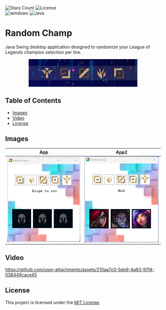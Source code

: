 <div id="Badges1">
    <img alt="Stars Count" src="https://img.shields.io/github/stars/RedondoDev/RandomChamp?style=flat-square&color=yellow">
    <img alt="License" src="https://img.shields.io/github/license/RedondoDev/RandomChamp?style=flat-square&color=rgb(18%2C%20145%2C%2082)">    
</div>
<div id="Badges2">
    <img alt="windows" src="https://img.shields.io/badge/Windows-0078D6?style=flat-square&logo=windows&logoColor=white&color=rgb(18%2C145%2C182)">
    <img alt="Java" src="https://img.shields.io/badge/Java-orange?style=flat-square">
</div>

# Random Champ
Java Swing desktop application designed to randomize your League of Legends champion selection per line.
<p align="center">
    <img src="https://github.com/RedondoDev/RandomChamp/blob/master/randomChampBanner.jpeg" width="70%">
</p>

## Table of Contents
- [Images](#images)
- [Video](#video)
- [License](#license)

## Images
| App | App2 | 
|:---:|:---:|
|![image](https://github.com/RedondoDev/RandomChamp/blob/master/appImage.png)|![image](https://github.com/RedondoDev/RandomChamp/blob/master/appImage2.png)|

## Video
https://github.com/user-attachments/assets/210aa7c0-5eb9-4a83-97f4-038449cace45

## License
This project is licensed under the [MIT License](LICENSE).
